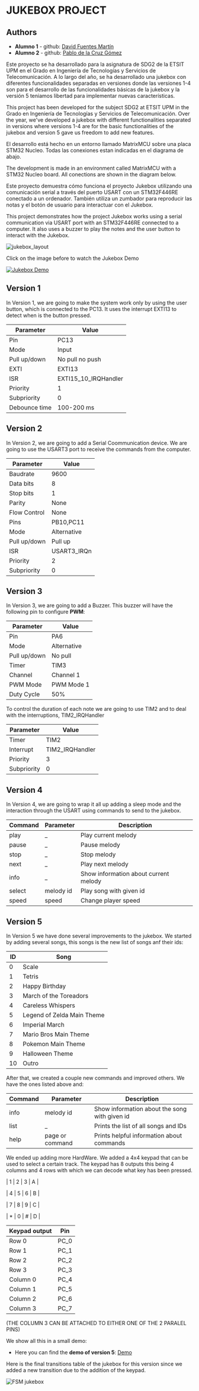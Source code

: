 # JUKEBOX PROJECT


## Authors

* **Alumno 1** - github: [David Fuentes Martín](https://github.com/dawfunes)
* **Alumno 2** - github: [Pablo de la Cruz Gómez](https://github.com/Zohard02)

Este proyecto se ha desarrollado para la asignatura de SDG2 de la ETSIT UPM en el Grado en Ingeniería de Tecnologías y Servicios de Telecomunicación. A lo largo del año, se ha desarrollado una jukebox con diferentes funcionalidades separadas en versiones donde las versiones 1-4 son para el desarrollo de las funcionalidades básicas de la jukebox y la versión 5 teniamos libertad para implementar nuevas características.

This project has been developed for the subject SDG2 at ETSIT UPM in the Grado en Ingeniería de Tecnologías y Servicios de Telecomunicación. Over the year, we've developed a jukebox with different functionalities separated in versions where versions 1-4 are for the basic functionalities of the jukebox and version 5 gave us freedom to add new features.

El desarrollo está hecho en un entorno llamado MatrixMCU sobre una placa STM32 Nucleo. Todas las conexiones estan indicadas en el diagrama de abajo.

The development is made in an environment called MatrixMCU with a STM32 Nucleo board. All conections are shown in the diagram below.

Este proyecto demuestra cómo funciona el proyecto Jukebox utilizando una comunicación serial a través del puerto USART con un STM32F446RE conectado a un ordenador. También utiliza un zumbador para reproducir las notas y el botón de usuario para interactuar con el Jukebox.

This project demonstrates how the project Jukebox works using a serial communication via USART port with an STM32F446RE connected to a computer. It also uses a buzzer to play the notes and the user button to interact with the Jukebox.


![jukebox_layout](docs/assets/imgs/SDG2_JUKEBOX_bb.png)

Click on the image before to watch the Jukebox Demo

[![Jukebox Demo](http://i.ytimg.com/vi/SfbigEKjXdg/hqdefault.jpg)](https://www.youtube.com/watch?v=SfbigEKjXdg)


## Version 1
In Version 1, we are going to make the system work only by using the user button, which is connected to the PC13. It uses the interrupt EXTI13 to detect when is the button pressed.

| Parameter     | Value                 |
| ------------- | --------------------- |
| Pin           | PC13                  |
| Mode          | Input                 |
| Pull up/down  | No pull no push       |
| EXTI          | EXTI13                |
| ISR           | EXTI15_10_IRQHandler  |
| Priority      | 1                     |
| Subpriority   | 0                     |
| Debounce time | 100-200 ms            |

## Version 2
In Version 2, we are going to add a Serial Coommunication device. We are going to use the USART3 port to receive the commands from the computer.

| Parameter    | Value       |
| ------------ | ----------- |
| Baudrate     | 9600        |
| Data bits    | 8           |
| Stop bits    | 1           |
| Parity       | None        |
| Flow Control | None        |
| Pins         | PB10,PC11   |
| Mode         | Alternative |
| Pull up/down | Pull up     |
| ISR          | USART3_IRQn |
| Priority     | 2           |
| Subpriority  | 0           |

## Version 3
In Version 3, we are going to add a Buzzer. This buzzer will have the following pin to configure **PWM**:

| Parameter    | Value       |
| ------------ | ----------- |
| Pin          | PA6         |
| Mode         | Alternative |
| Pull up/down | No pull     |
| Timer        | TIM3        |
| Channel      | Channel 1   |
| PWM Mode     | PWM Mode 1  |
| Duty Cycle   | 50%         |

To control the duration of each note we are going to use TIM2 and to deal with the interruptions, TIM2_IRQHandler

| Parameter    | Value           |
| ------------ | --------------- |
| Timer        | TIM2            |
| Interrupt    | TIM2_IRQHandler |
| Priority     | 3               |
| Subpriority  | 0               |

## Version 4
In Version 4, we are going to wrap it all up adding a sleep mode and the interaction through the USART using commands to send to the jukebox.

| Command      | Parameter  | Description                           |
| ------------ | ---------- | ------------------------------------- |
| play         | _          | Play current melody                   |
| pause        | _          | Pause melody                          |
| stop         | _          | Stop melody                           |
| next         | _          | Play next melody                      |
| info         | _          | Show information about current melody |
| select       | melody id  | Play song with given id               |
| speed        | speed      | Change player speed                   |


## Version 5
In Version 5 we have done several improvements to the jukebox.
We started by adding several songs, this songs is the new list of songs anf their ids:

| ID  | Song                       |
| --- | -------------------------- |
| 0   | Scale                      |
| 1   | Tetris                     |
| 2   | Happy Birthday             |
| 3   | March of the Toreadors     |
| 4   | Careless Whispers          |
| 5   | Legend of Zelda Main Theme |
| 6   | Imperial March             |
| 7   | Mario Bros Main Theme      |
| 8   | Pokemon Main Theme         |
| 9   | Halloween Theme            |
| 10  | Outro                      |

After that, we created a couple new commands and improved others. We have the ones listed above and:

| Command  | Parameter       | Description                                   |
| -------- | --------------- | --------------------------------------------- |
| info     | melody id       | Show information about the song with given id |
| list     | _               | Prints the list of all songs and IDs          |
| help     | page or command | Prints helpful information about commands     |

We ended up adding more HardWare. We added a 4x4 keypad that can be used to select a certain track. The keypad has 8 outputs this being 4 columns and 4 rows with which we can decode what key has been pressed.

| 1 | 2 | 3 | A | 

| 4 | 5 | 6 | B |

| 7 | 8 | 9 | C |

| * | 0 | # | D |


| Keypad output | Pin  |
| ------------- | ---- |
| Row 0         | PC_0 |
| Row 1         | PC_1 |
| Row 2         | PC_2 |
| Row 3         | PC_3 |
| Column 0      | PC_4 |
| Column 1      | PC_5 |
| Column 2      | PC_6 |
| Column 3      | PC_7 |

(THE COLUMN 3 CAN BE ATTACHED TO EITHER ONE OF THE 2 PARALEL PINS)

We show all this in a small demo:
* Here you can find the **demo of version 5**: [Demo](https://youtu.be/YkYIZ_hYPwY)

Here is the final transitions table of the jukebox for this version since we added a new transition due to the addition of the keypad.

![FSM jukebox](docs/assets/imgs/fsm_jukebox_state_machine.png)
